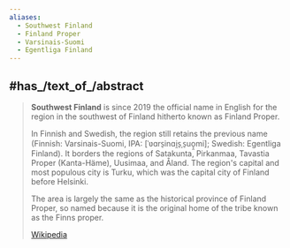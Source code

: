 ```yaml
---
aliases:
  - Southwest Finland
  - Finland Proper
  - Varsinais-Suomi
  - Egentliga Finland
---
```



## #has_/text_of_/abstract 

> **Southwest Finland** is since 2019 the official name in English 
> for the region in the southwest of Finland hitherto known as Finland Proper. 
> 
> In Finnish and Swedish, the region still retains the previous name 
> (Finnish: Varsinais-Suomi, IPA: [ˈʋɑrs̠inɑi̯s̠ˌs̠uo̞̯mi]; Swedish: Egentliga Finland). 
> It borders the regions of Satakunta, Pirkanmaa, Tavastia Proper (Kanta-Häme), Uusimaa, 
> and Åland. 
> The region's capital and most populous city is Turku, 
> which was the capital city of Finland before Helsinki.
>
> The area is largely the same as the historical province of Finland Proper, 
> so named because it is the original home of the tribe known as the Finns proper.
>
> [Wikipedia](https://en.wikipedia.org/wiki/Southwest%20Finland)

